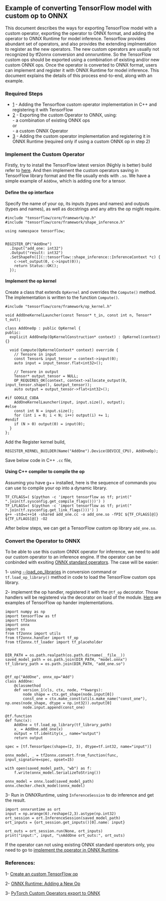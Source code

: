 <!--- SPDX-License-Identifier: Apache-2.0 -->

## Example of converting TensorFlow model with custom op to ONNX

This document describes the ways for exporting TensorFlow model with a custom operator, exporting the operator to ONNX format, and adding the operator to ONNX Runtime for model inference. Tensorflow provides abundant set of operators, and also provides the extending implmentation to register as the new operators. The new custom operators are usually not recognized by tf2onnx conversion and onnxruntime. So the TensorFlow custom ops should be exported using a combination of existing and/or new custom ONNX ops. Once the operator is converted to ONNX format, users can implement and register it with ONNX Runtime for model inference. This document explains the details of this process end-to-end, along with an example.


### Required Steps

  - [1](#step1) - Adding the Tensorflow custom operator implementation in C++ and registering it with TensorFlow
  - [2](#step2) - Exporting the custom Operator to ONNX, using:
  <br />             - a combination of existing ONNX ops
  <br />              or
  <br />              - a custom ONNX Operator
  - [3](#step3) - Adding the custom operator implementation and registering it in ONNX Runtime (required only if using a custom ONNX op in step 2)


### Implement the Custom Operator
Firstly, try to install the TensorFlow latest version (Nighly is better) build refer to [here](https://github.com/tensorflow/tensorflow#install). And then implement the custom operators saving in TensorFlow library format and the file usually ends with `.so`. We have a simple example of `AddOne`, which is adding one for a tensor.


#### Define the op interface
Specify the name of your op, its inputs (types and names) and outputs (types and names), as well as docstrings and any attrs the op might require.
```
#include "tensorflow/core/framework/op.h"
#include "tensorflow/core/framework/shape_inference.h"

using namespace tensorflow;


REGISTER_OP("AddOne")
  .Input("add_one: int32")
  .Output("result: int32")
  .SetShapeFn([](::tensorflow::shape_inference::InferenceContext *c) {
    c->set_output(0, c->input(0));
    return Status::OK();
  });
```

#### Implement the op kernel
Create a class that extends `OpKernel` and overrides the `Compute()` method. The implementation is written to the function `Compute()`.

```
#include "tensorflow/core/framework/op_kernel.h"

void AddOneKernelLauncher(const Tensor* t_in, const int n, Tensor* t_out);

class AddOneOp : public OpKernel {
public:
  explicit AddOneOp(OpKernelConstruction* context) : OpKernel(context) {}

  void Compute(OpKernelContext* context) override {
    // Tensore in input
    const Tensor& input_tensor = context->input(0);
    auto input = input_tensor.flat<int32>();

    // Tensore in output
    Tensor* output_tensor = NULL;
    OP_REQUIRES_OK(context, context->allocate_output(0, input_tensor.shape(), &output_tensor));
    auto output = output_tensor->flat<int32>();

#if GOOGLE_CUDA
    AddOneKernelLauncher(input, input.size(), output);
#else
    const int N = input.size();
    for (int i = 0; i < N; i++) output(i) += 1;
#endif
    if (N > 0) output(0) = input(0);
  }
};
```
Add the Register kernel build,
```
REGISTER_KERNEL_BUILDER(Name("AddOne").Device(DEVICE_CPU), AddOneOp);
```
Save below code in C++ `.cc` file,

#### Using C++ compiler to compile the op
Assuming you have g++ installed, here is the sequence of commands you can use to compile your op into a dynamic library.
```
TF_CFLAGS=( $(python -c 'import tensorflow as tf; print(" ".join(tf.sysconfig.get_compile_flags()))') )
TF_LFLAGS=( $(python -c 'import tensorflow as tf; print(" ".join(tf.sysconfig.get_link_flags()))') )
g++ -std=c++14 -shared add_one.cc -o add_one.so -fPIC ${TF_CFLAGS[@]} ${TF_LFLAGS[@]} -O2
```
After below steps, we can get a TensorFlow custom op library `add_one.so`.


### Convert the Operator to ONNX
To be able to use this custom ONNX operator for inference, we need to add our custom operator to an inference engine. If the operator can be conbinded with exsiting [ONNX standard operators](https://github.com/onnx/onnx/blob/main/docs/Operators.md). The case will be easier: 

1- using [--load_op_libraries](https://github.com/onnx/tensorflow-onnx#--load_op_libraries) in conversion command or `tf.load_op_library()` method in code to load the TensorFlow custom ops library.

2- implement the op handler, registered it with the `@tf_op` decorator. Those handlers will be registered via the decorator on load of the module. [Here](https://github.com/onnx/tensorflow-onnx/tree/main/tf2onnx/onnx_opset) are examples of TensorFlow op hander implementations.

```
import numpy as np
import tensorflow as tf
import tf2onnx
import onnx
import os
from tf2onnx import utils
from tf2onnx.handler import tf_op
from tf2onnx.tf_loader import tf_placeholder


DIR_PATH = os.path.realpath(os.path.dirname(__file__))
saved_model_path = os.path.join(DIR_PATH, "model.onnx")
tf_library_path = os.path.join(DIR_PATH, "add_one.so")


@tf_op("AddOne", onnx_op="Add")
class AddOne:
    @classmethod
    def version_1(cls, ctx, node, **kwargs):
        node_shape = ctx.get_shape(node.input[0])
        const_one = ctx.make_const(utils.make_name("const_one"), np.ones(node_shape, dtype = np.int32)).output[0]
        node.input.append(const_one)

@tf.function
def func(x):
    AddOne = tf.load_op_library(tf_library_path)
    x_ = AddOne.add_one(x)
    output = tf.identity(x_, name="output")
    return output

spec = [tf.TensorSpec(shape=(2, 3), dtype=tf.int32, name="input")]

onnx_model, _ = tf2onnx.convert.from_function(func, input_signature=spec, opset=15)

with open(saved_model_path, "wb") as f:
    f.write(onnx_model.SerializeToString())

onnx_model = onnx.load(saved_model_path)
onnx.checker.check_model(onnx_model)
```

3- Run in ONNXRuntime, using `InferenceSession` to do inference and get the result.
```
import onnxruntime as ort
input = np.arange(6).reshape(2,3).astype(np.int32)
ort_session = ort.InferenceSession(saved_model_path)
ort_inputs = {ort_session.get_inputs()[0].name: input}

ort_outs = ort_session.run(None, ort_inputs)
print("input:", input, "\nAddOne ort_outs:", ort_outs)
```


If the operator can not using existing ONNX standard operators only, you need to go to [implement the operator in ONNX Runtime](https://github.com/onnx/tutorials/blob/master/PyTorchCustomOperator/README.md#implement-the-operator-in-onnx-runtime).

### References:
1- [Create an custom TensorFlow op](https://www.tensorflow.org/guide/create_op)

2- [ONNX Runtime: Adding a New Op](https://onnxruntime.ai/docs/reference/operators/add-custom-op.html#register-a-custom-operator)

3- [PyTorch Custom Operators export to ONNX](https://github.com/onnx/tutorials/blob/master/PyTorchCustomOperator/README.md)